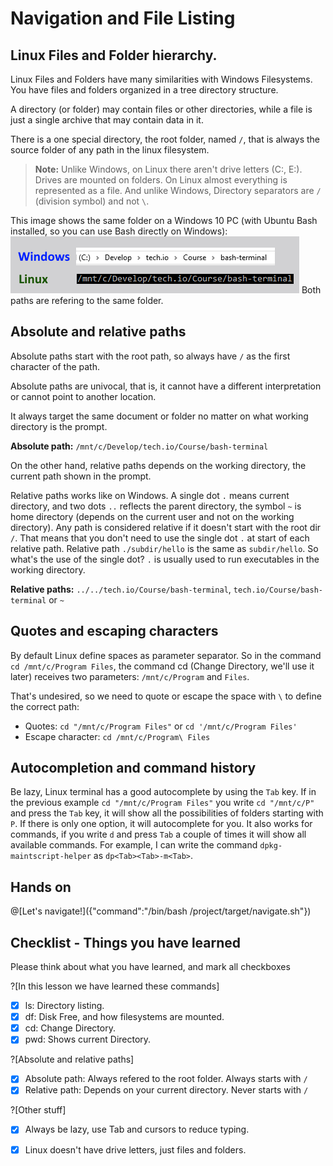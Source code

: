 # Navigation and File Listing

## Linux Files and Folder hierarchy.
Linux Files and Folders have many similarities with Windows Filesystems. You have files and folders organized in a tree directory structure.

A directory (or folder) may contain files or other directories, while a file is just a single archive that may contain data in it. 

There is a one special directory, the root folder, named `/`, that is always the source folder of any path in the linux filesystem.

>**Note:** Unlike Windows, on Linux there aren't drive letters (C:\, E:\). Drives are mounted on folders. On Linux almost everything is represented as a file. And unlike Windows, Directory separators are `/` (division symbol) and not `\`.


This image shows the same folder on a Windows 10 PC (with Ubuntu Bash installed, so you can use Bash directly on Windows):
![Terminal Prompt](/images/WinvsLinux.png)
Both paths are refering to the same folder.

## Absolute and relative paths

Absolute paths start with the root path, so always have `/` as the first character of the path.

Absolute paths are univocal, that is, it cannot have a different interpretation or cannot point to another location.

It always target the same document or folder no matter on what working directory is the prompt.

**Absolute path:** ```/mnt/c/Develop/tech.io/Course/bash-terminal```

On the other hand, relative paths depends on the working directory, the current path shown in the prompt.

Relative paths works like on Windows. A single dot `.` means current directory, and two dots `..` reflects the parent directory, the symbol `~` is home directory (depends on the current user and not on the working directory). 
Any path is considered relative if it doesn't start with the root dir `/`. That means that you don't need to use the single dot `.` at start of each relative path.
Relative path ```./subdir/hello``` is the same as ```subdir/hello```. So what's the use of the single dot? `.` is usually used to run executables in the working directory.

**Relative paths:** ```../../tech.io/Course/bash-terminal```, ```tech.io/Course/bash-terminal``` or ```~```

## Quotes and escaping characters

By default Linux define spaces as parameter separator. So in the command ```cd /mnt/c/Program Files```, the command cd (Change Directory, we'll use it later) receives two parameters: `/mnt/c/Program` and `Files`.

That's undesired, so we need to quote or escape the space with `\` to define the correct path:

- Quotes: ```cd "/mnt/c/Program Files"``` or ```cd '/mnt/c/Program Files'```
- Escape character: ```cd /mnt/c/Program\ Files```

## Autocompletion and command history

Be lazy, Linux terminal has a good autocomplete by using the `Tab` key. If in the previous example ```cd "/mnt/c/Program Files"``` you write ```cd "/mnt/c/P"``` and press the `Tab` key, it will show all the possibilities of folders starting with `P`. If there is only one option, it will autocomplete for you.
It also works for commands, if you write `d` and press `Tab` a couple of times it will show all available commands.
For example, I can write the command `dpkg-maintscript-helper` as `dp<Tab><Tab>-m<Tab>`.

## Hands on
@[Let's navigate!]({"command":"/bin/bash /project/target/navigate.sh"})

## Checklist - Things you have learned

Please think about what you have learned, and mark all checkboxes

?[In this lesson we have learned these commands]
-[x] ls: Directory listing.
-[x] df: Disk Free, and how filesystems are mounted.
-[x] cd: Change Directory.
-[x] pwd: Shows current Directory.

?[Absolute and relative paths]
-[x] Absolute path: Always refered to the root folder. Always starts with `/`
-[x] Relative path: Depends on your current directory. Never starts with `/`

?[Other stuff]
-[x] Always be lazy, use Tab and cursors to reduce typing.
-[x] Linux doesn't have drive letters, just files and folders.

